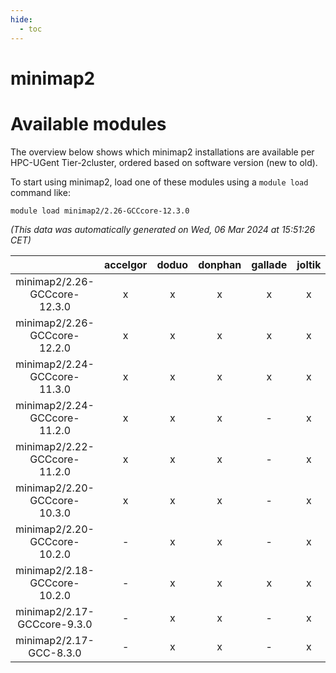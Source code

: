 ```yaml
---
hide:
  - toc
---
```


minimap2
========

# Available modules


The overview below shows which minimap2 installations are available per HPC-UGent Tier-2cluster, ordered based on software version (new to old).

To start using minimap2, load one of these modules using a `module load` command like:

```shell
module load minimap2/2.26-GCCcore-12.3.0
```

*(This data was automatically generated on Wed, 06 Mar 2024 at 15:51:26 CET)*  

| |accelgor|doduo|donphan|gallade|joltik|skitty|
| :---: | :---: | :---: | :---: | :---: | :---: | :---: |
|minimap2/2.26-GCCcore-12.3.0|x|x|x|x|x|x|
|minimap2/2.26-GCCcore-12.2.0|x|x|x|x|x|x|
|minimap2/2.24-GCCcore-11.3.0|x|x|x|x|x|x|
|minimap2/2.24-GCCcore-11.2.0|x|x|x|-|x|x|
|minimap2/2.22-GCCcore-11.2.0|x|x|x|-|x|x|
|minimap2/2.20-GCCcore-10.3.0|x|x|x|-|x|x|
|minimap2/2.20-GCCcore-10.2.0|-|x|x|-|x|x|
|minimap2/2.18-GCCcore-10.2.0|-|x|x|x|x|x|
|minimap2/2.17-GCCcore-9.3.0|-|x|x|-|x|x|
|minimap2/2.17-GCC-8.3.0|-|x|x|-|x|x|
